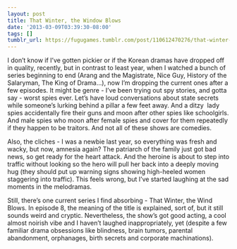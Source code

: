 ```yaml
---
layout: post
title: That Winter, the Window Blows
date: '2013-03-09T03:39:30-08:00'
tags: []
tumblr_url: https://fugugames.tumblr.com/post/110612470276/that-winter-the-window-blows
---
```

I don’t know if I’ve gotten pickier or if the Korean dramas have dropped off in quality, recently, but in contrast to least year, when I watched a bunch of series beginning to end (Arang and the Magistrate, Nice Guy, History of the Salaryman, The King of Drama…), now I’m dropping the current ones after a few episodes. It might be genre - I’ve been trying out spy stories, and gotta say - worst spies ever. Let’s have loud conversations about state secrets while someone’s lurking behind a pillar a few feet away. And a ditzy &nbsp;lady spies accidentally fire their guns and moon after other spies like schoolgirls. And male spies who moon after female spies and cover for them repeatedly if they happen to be traitors. And not all of these shows are comedies.

Also, the cliches - I was a newbie last year, so everything was fresh and wacky, but now, amnesia again? The patriarch of the family just got bad news, so get ready for the heart attack. And the heroine is about to step into traffic without looking so the hero will pull her back into a deeply moving hug (they should put up warning signs showing high-heeled women staggering into traffic). This feels wrong, but I’ve started laughing at the sad moments in the melodramas.

Still, there’s one current series I find absorbing - That Winter, the Wind Blows. In episode 8, the meaning of the title is explained, sort of, but it still sounds weird and cryptic. Nevertheless, the show’s got good acting, a cool almost noirish vibe and I haven’t laughed inappropriately, yet (despite a few familiar drama obsessions like blindness, brain tumors, parental abandonment, orphanages, birth secrets and corporate machinations).

